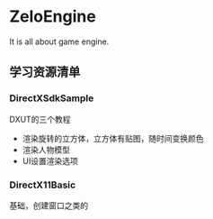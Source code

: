 # ZeloEngine
 
It is all about game engine.

## 学习资源清单

### DirectXSdkSample

DXUT的三个教程

* 渲染旋转的立方体，立方体有贴图，随时间变换颜色
* 渲染人物模型
* UI设置渲染选项

### DirectX11Basic

基础，创建窗口之类的